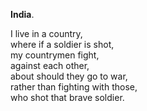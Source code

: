 **India**.

I live in a country,  
where if a soldier is shot,  
my countrymen fight,  
against each other,  
about should they go to war,  
rather than fighting with those,  
who shot that brave soldier.
